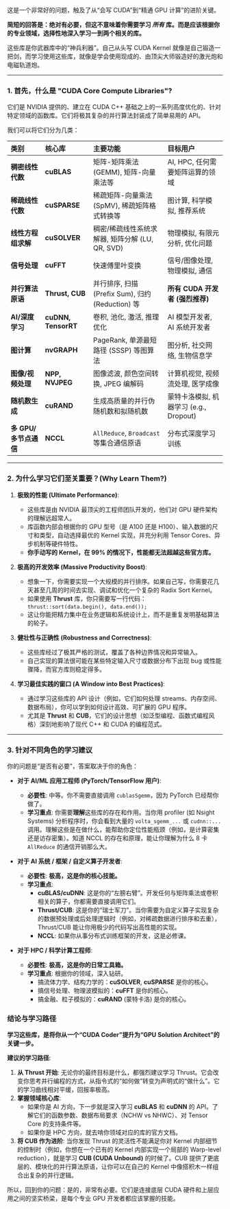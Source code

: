 这是一个非常好的问题，触及了从“会写 CUDA”到“精通 GPU 计算”的进阶关键。

**简短的回答是：绝对有必要，但这不意味着你需要学习 *所有* 库。而是应该根据你的专业领域，选择性地深入学习一到两个相关的库。**

这些库是你武器库中的“神兵利器”。自己从头写 CUDA Kernel 就像是自己锻造一把剑，而学习使用这些库，就像是学会使用现成的、由顶尖大师锻造好的激光炮和电磁轨道炮。

---

### **1. 首先，什么是 "CUDA Core Compute Libraries"?**

它们是 NVIDIA 提供的、建立在 CUDA C++ 基础之上的一系列高度优化的、针对特定领域的函数库。它们将极其复杂的并行算法封装成了简单易用的 API。

我们可以将它们分为几类：

| 类别 | 核心库 | 主要功能 | 目标用户 |
| :--- | :--- | :--- | :--- |
| **稠密线性代数** | **cuBLAS** | 矩阵-矩阵乘法 (GEMM), 矩阵-向量乘法等 | AI, HPC, 任何需要矩阵运算的领域 |
| **稀疏线性代数** | **cuSPARSE** | 稀疏矩阵-向量乘法 (SpMV), 稀疏矩阵格式转换等 | 图计算, 科学模拟, 推荐系统 |
| **线性方程组求解** | **cuSOLVER** | 稠密/稀疏线性系统求解器, 矩阵分解 (LU, QR, SVD) | 物理模拟, 有限元分析, 优化问题 |
| **信号处理** | **cuFFT** | 快速傅里叶变换 | 信号/图像处理, 物理模拟, 通信 |
| **并行算法原语** | **Thrust, CUB** | 并行排序, 扫描 (Prefix Sum), 归约 (Reduction) 等 | **所有 CUDA 开发者 (强烈推荐)** |
| **AI/深度学习** | **cuDNN, TensorRT** | 卷积, 池化, 激活, 推理优化 | AI 模型开发者, AI 系统开发者 |
| **图计算** | **nvGRAPH** | PageRank, 单源最短路径 (SSSP) 等图算法 | 图分析, 社交网络, 生物信息学 |
| **图像/视频处理**| **NPP, NVJPEG** | 图像滤波, 颜色空间转换, JPEG 编解码 | 计算机视觉, 视频流处理, 医学成像 |
| **随机数生成** | **cuRAND** | 生成高质量的并行伪随机数和拟随机数 | 蒙特卡洛模拟, 机器学习 (e.g., Dropout) |
| **多 GPU/多节点通信**| **NCCL** | `AllReduce`, `Broadcast` 等集合通信原语 | 分布式深度学习训练 |

---

### **2. 为什么学习它们至关重要？(Why Learn Them?)**

1.  **极致的性能 (Ultimate Performance)**:
    *   这些库是由 NVIDIA 最顶尖的工程师团队开发的，他们对 GPU 硬件架构的理解远超常人。
    *   库函数内部会根据你的 GPU 型号（是 A100 还是 H100）、输入数据的尺寸和类型，自动选择最优的 Kernel 实现，并充分利用 Tensor Cores、异步机制等硬件特性。
    *   **你手动写的 Kernel，在 99% 的情况下，性能都无法超越这些官方库。**

2.  **极高的开发效率 (Massive Productivity Boost)**:
    *   想象一下，你需要实现一个大规模的并行排序。如果自己写，你需要花几天甚至几周的时间去实现、调试和优化一个复杂的 Radix Sort Kernel。
    *   如果使用 **Thrust** 库，你只需要写一行代码：`thrust::sort(data.begin(), data.end());`
    *   这让你能把精力集中在业务逻辑和系统设计上，而不是重复发明基础算法的轮子。

3.  **健壮性与正确性 (Robustness and Correctness)**:
    *   这些库经过了极其严格的测试，覆盖了各种边界情况和异常输入。
    *   自己实现的算法很可能在某些特定输入尺寸或数据分布下出现 bug 或性能骤降，而官方库则稳定得多。

4.  **学习最佳实践的窗口 (A Window into Best Practices)**:
    *   通过学习这些库的 API 设计（例如，它们如何处理 streams、内存空间、数据布局），你可以学到如何设计高效、可扩展的 GPU 程序。
    *   尤其是 **Thrust** 和 **CUB**，它们的设计思想（如泛型编程、函数式编程风格）深刻地影响了现代 C++ 和 CUDA 的编程范式。

---

### **3. 针对不同角色的学习建议**

你的问题是“是否有必要”，答案取决于你的角色：

*   **对于 AI/ML 应用工程师 (PyTorch/TensorFlow 用户)**:
    *   **必要性**: 中等。你不需要直接调用 `cublasSgemm`，因为 PyTorch 已经帮你做了。
    *   **学习重点**: 你需要**理解**这些库的存在和作用。当你用 profiler (如 Nsight Systems) 分析程序时，你会看到大量的 `volta_sgemm_...` 或 `cudnn::...` 调用。理解这些是在做什么，能帮助你定位性能瓶颈（例如，是计算密集还是访存密集）。知道 NCCL 的存在和原理，能让你理解为什么 8 卡 `AllReduce` 的通信开销那么大。

*   **对于 AI 系统 / 框架 / 自定义算子开发者**:
    *   **必要性**: **极高，这是你的核心技能。**
    *   **学习重点**:
        *   **cuBLAS/cuDNN**: 这是你的“左膀右臂”。开发任何与矩阵乘法或卷积相关的算子，你都需要直接调用它们。
        *   **Thrust/CUB**: 这是你的“瑞士军刀”。当你需要为自定义算子实现复杂的数据预处理或后处理逻辑时（例如，对稀疏数据进行排序和去重），Thrust/CUB 能让你用极少的代码写出高性能的实现。
        *   **NCCL**: 如果你从事分布式训练框架的开发，这是必修课。

*   **对于 HPC / 科学计算工程师**:
    *   **必要性**: **极高，这是你的日常工具箱。**
    *   **学习重点**: 根据你的领域，深入钻研。
        *   搞流体力学、结构力学的：**cuSOLVER**, **cuSPARSE** 是你的核心。
        *   搞信号处理、物理波模拟的：**cuFFT** 是你的核心。
        *   搞金融、粒子模拟的：**cuRAND** (蒙特卡洛) 是你的核心。

### **结论与学习路径**

**学习这些库，是将你从一个“CUDA Coder”提升为“GPU Solution Architect”的关键一步。**

**建议的学习路径**:

1.  **从 Thrust 开始**: 无论你的最终目标是什么，都强烈建议学习 Thrust。它会改变你思考并行编程的方式，从指令式的“如何做”转变为声明式的“做什么”。它的学习曲线相对平缓，回报率极高。
2.  **掌握领域核心库**:
    *   如果你是 AI 方向，下一步就是深入学习 **cuBLAS** 和 **cuDNN** 的 API。了解它们的函数参数、数据布局要求（NCHW vs NHWC）、对 Tensor Core 的支持条件等。
    *   如果你是 HPC 方向，就去啃你领域对应的库的官方文档。
3.  **将 CUB 作为进阶**: 当你发现 Thrust 的灵活性不能满足你对 Kernel 内部细节的控制时（例如，你想在一个已有的 Kernel 内部实现一个局部的 Warp-level reduction），就是学习 **CUB (CUDA Unbound)** 的时候了。CUB 提供了更底层的、模块化的并行算法原语，让你可以在自己的 Kernel 中像搭积木一样组合出复杂的并行逻辑。

所以，回到你的问题：是的，非常有必要。它们是连接底层 CUDA 硬件和上层应用之间的坚实桥梁，是每个专业 GPU 开发者都应该掌握的技能。